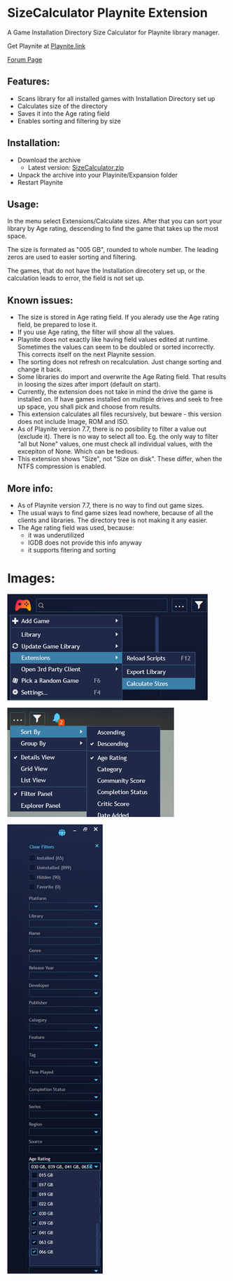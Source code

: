 # SizeCalculator Playnite Extension
A Game Installation Directory Size Calculator for Playnite library manager.

Get Playnite at [Playnite.link](https://playnite.link/)

[Forum Page](https://playnite.link/forum/thread-280.html)

## Features:
- Scans library for all installed games with Installation Directory set up
- Calculates size of the directory
- Saves it into the Age rating field
- Enables sorting and filtering by size

## Installation:

- Download the archive
  - Latest version: [SizeCalculator.zip](https://github.com/Gerren/SizeCalculator/blob/master/SizeCalculator.zip)
- Unpack the archive into your Playinite/Expansion folder
- Restart Playnite

## Usage:

In the menu select Extensions/Calculate sizes. After that you can sort your library by Age rating, descending to find the game that takes up the most space.

The size is formated as "005 GB", rounded to whole number. The leading zeros are used to easier sorting and filtering.

The games, that do not have the Installation direcotery set up, or the calculation leads to error, the field is not set up.

## Known issues:
- The size is stored in Age rating field. If you alerady use the Age rating field, be prepared to lose it.
- If you use Age rating, the filter will show all the values.
- Playnite does not exactly like having field values edited at runtime. Sometimes the values can seem to be doubled or sorted incorrectly. This corrects itself on the next Playnite session.
- The sorting does not refresh on recalculation. Just change sorting and change it back.
- Some libraries do import and overwrite the Age Rating field. That results in loosing the sizes after import (default on start).
- Currently, the extension does not take in mind the drive the game is installed on. If have games installed on multiple drives and seek to free up space, you shall pick and choose from results.
- This extension calculates all files recursively, but beware - this version does not include Image, ROM and ISO.
- As of Playnite version 7.7, there is no posibility to filter a value out (exclude it). There is no way to select all too. Eg. the only way to filter "all but None" values, one must check all individual values, with the excepiton of None. Which can be tedious.
- This extension shows "Size", not "Size on disk". These differ, when the NTFS compression is enabled.

## More info:
- As of Playnite version 7.7, there is no way to find out game sizes.
- The usual ways to find game sizes lead nowhere, because of all the clients and libraries. The directory tree is not making it any easier.
- The Age rating field was used, because:
  - it was underutilized
  - IGDB does not provide this info anyway
  - it supports fitering and sorting

# Images:

![Calculate Sizes](/Playnite_calculate.png)

![Sort](/Playnite_sort.png)

![Filter](/Playnite_filter.png)
